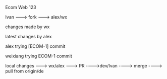 Ecom Web 123

Ivan ---> fork ---> alex/wx

changes made by wx

latest changes by alex

alex trying [ECOM-1] commit

weixiang trying ECOM-1 commit

local changes ---> wx/alex ---> PR  ---->dev/Ivan ----> merge ----> pull from origin/de